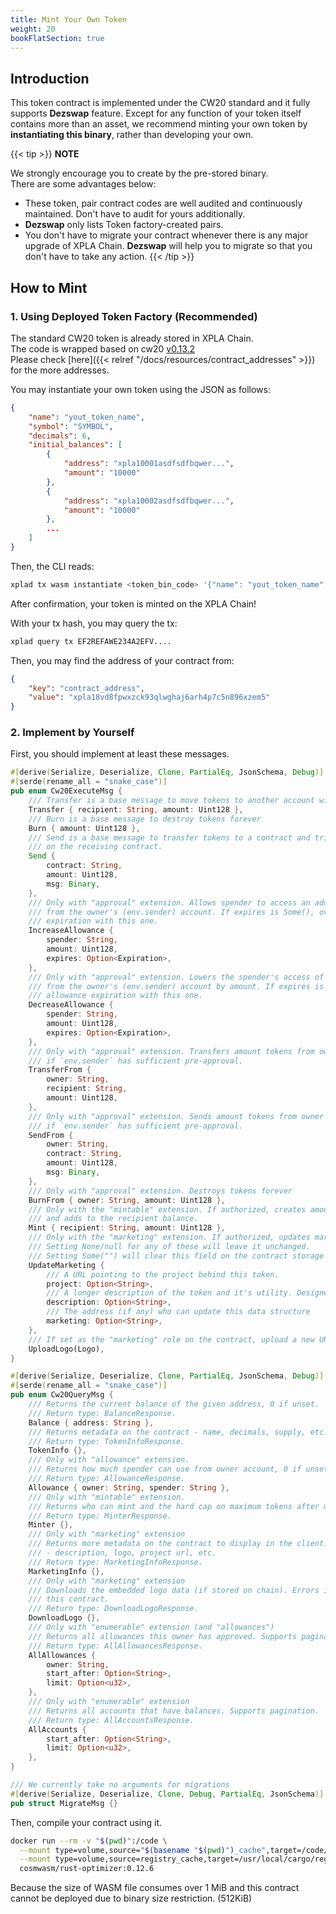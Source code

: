 ```yaml
---
title: Mint Your Own Token
weight: 20
bookFlatSection: true
---
```


## Introduction

This token contract is implemented under the CW20 standard and it fully supports **Dezswap** feature.
Except for any function of your token itself contains more than an asset, we recommend minting your own token by **instantiating this binary**, rather than developing your own.

{{< tip >}}
**NOTE**

We strongly encourage you to create by the pre-stored binary.\
There are some advantages below:

* These token, pair contract codes are well audited and continuously maintained. Don't have to audit for yours additionally.
* **Dezswap** only lists Token factory-created pairs.
* You don't have to migrate your contract whenever there is any major upgrade of XPLA Chain. **Dezswap** will help you to migrate so that you don't have to take any action.
{{< /tip >}}

## How to Mint

### 1. Using Deployed Token Factory (Recommended)

The standard CW20 token is already stored in XPLA Chain.\
The code is wrapped based on cw20 [v0.13.2](https://docs.rs/cw20/0.13.2/cw20/index.html) \
Please check [here]({{< relref "/docs/resources/contract_addresses" >}}) for the more addresses.

You may instantiate your own token using the JSON as follows:

```json
{
    "name": "yout_token_name",
    "symbol": "SYMBOL",
    "decimals": 6,
    "initial_balances": [
        {
            "address": "xpla10001asdfsdfbqwer...",
            "amount": "10000"
        },
        {
            "address": "xpla10002asdfsdfbqwer...",
            "amount": "10000"
        },
        ...
    ]
}
```

Then, the CLI reads:

```bash
xplad tx wasm instantiate <token_bin_code> '{"name": "yout_token_name", "symbol": "SYMBOL", "decimals": 6, ... }' --from your_key
```

After confirmation, your token is minted on the XPLA Chain!

With your tx hash, you may query the tx:

```bash
xplad query tx EF2REFAWE234A2EFV....
```

Then, you may find the address of your contract from:

```json
{
    "key": "contract_address",
    "value": "xpla18vd8fpwxzck93qlwghaj6arh4p7c5n896xzem5"
}
```

### 2. Implement by Yourself

First, you should implement at least these messages.

```rust
#[derive(Serialize, Deserialize, Clone, PartialEq, JsonSchema, Debug)]
#[serde(rename_all = "snake_case")]
pub enum Cw20ExecuteMsg {
    /// Transfer is a base message to move tokens to another account without triggering actions
    Transfer { recipient: String, amount: Uint128 },
    /// Burn is a base message to destroy tokens forever
    Burn { amount: Uint128 },
    /// Send is a base message to transfer tokens to a contract and trigger an action
    /// on the receiving contract.
    Send {
        contract: String,
        amount: Uint128,
        msg: Binary,
    },
    /// Only with "approval" extension. Allows spender to access an additional amount tokens
    /// from the owner's (env.sender) account. If expires is Some(), overwrites current allowance
    /// expiration with this one.
    IncreaseAllowance {
        spender: String,
        amount: Uint128,
        expires: Option<Expiration>,
    },
    /// Only with "approval" extension. Lowers the spender's access of tokens
    /// from the owner's (env.sender) account by amount. If expires is Some(), overwrites current
    /// allowance expiration with this one.
    DecreaseAllowance {
        spender: String,
        amount: Uint128,
        expires: Option<Expiration>,
    },
    /// Only with "approval" extension. Transfers amount tokens from owner -> recipient
    /// if `env.sender` has sufficient pre-approval.
    TransferFrom {
        owner: String,
        recipient: String,
        amount: Uint128,
    },
    /// Only with "approval" extension. Sends amount tokens from owner -> contract
    /// if `env.sender` has sufficient pre-approval.
    SendFrom {
        owner: String,
        contract: String,
        amount: Uint128,
        msg: Binary,
    },
    /// Only with "approval" extension. Destroys tokens forever
    BurnFrom { owner: String, amount: Uint128 },
    /// Only with the "mintable" extension. If authorized, creates amount new tokens
    /// and adds to the recipient balance.
    Mint { recipient: String, amount: Uint128 },
    /// Only with the "marketing" extension. If authorized, updates marketing metadata.
    /// Setting None/null for any of these will leave it unchanged.
    /// Setting Some("") will clear this field on the contract storage
    UpdateMarketing {
        /// A URL pointing to the project behind this token.
        project: Option<String>,
        /// A longer description of the token and it's utility. Designed for tooltips or such
        description: Option<String>,
        /// The address (if any) who can update this data structure
        marketing: Option<String>,
    },
    /// If set as the "marketing" role on the contract, upload a new URL, SVG, or PNG for the token
    UploadLogo(Logo),
}

#[derive(Serialize, Deserialize, Clone, PartialEq, JsonSchema, Debug)]
#[serde(rename_all = "snake_case")]
pub enum Cw20QueryMsg {
    /// Returns the current balance of the given address, 0 if unset.
    /// Return type: BalanceResponse.
    Balance { address: String },
    /// Returns metadata on the contract - name, decimals, supply, etc.
    /// Return type: TokenInfoResponse.
    TokenInfo {},
    /// Only with "allowance" extension.
    /// Returns how much spender can use from owner account, 0 if unset.
    /// Return type: AllowanceResponse.
    Allowance { owner: String, spender: String },
    /// Only with "mintable" extension.
    /// Returns who can mint and the hard cap on maximum tokens after minting.
    /// Return type: MinterResponse.
    Minter {},
    /// Only with "marketing" extension
    /// Returns more metadata on the contract to display in the client:
    /// - description, logo, project url, etc.
    /// Return type: MarketingInfoResponse.
    MarketingInfo {},
    /// Only with "marketing" extension
    /// Downloads the embedded logo data (if stored on chain). Errors if no logo data stored for
    /// this contract.
    /// Return type: DownloadLogoResponse.
    DownloadLogo {},
    /// Only with "enumerable" extension (and "allowances")
    /// Returns all allowances this owner has approved. Supports pagination.
    /// Return type: AllAllowancesResponse.
    AllAllowances {
        owner: String,
        start_after: Option<String>,
        limit: Option<u32>,
    },
    /// Only with "enumerable" extension
    /// Returns all accounts that have balances. Supports pagination.
    /// Return type: AllAccountsResponse.
    AllAccounts {
        start_after: Option<String>,
        limit: Option<u32>,
    },
}

/// We currently take no arguments for migrations
#[derive(Serialize, Deserialize, Clone, Debug, PartialEq, JsonSchema)]
pub struct MigrateMsg {}
```

Then, compile your contract using it.

```bash
docker run --rm -v "$(pwd)":/code \
  --mount type=volume,source="$(basename "$(pwd)")_cache",target=/code/target \
  --mount type=volume,source=registry_cache,target=/usr/local/cargo/registry \
  cosmwasm/rust-optimizer:0.12.6

```

Because the size of WASM file consumes over 1 MiB and this contract cannot be deployed due to binary size restriction. (512KiB)
